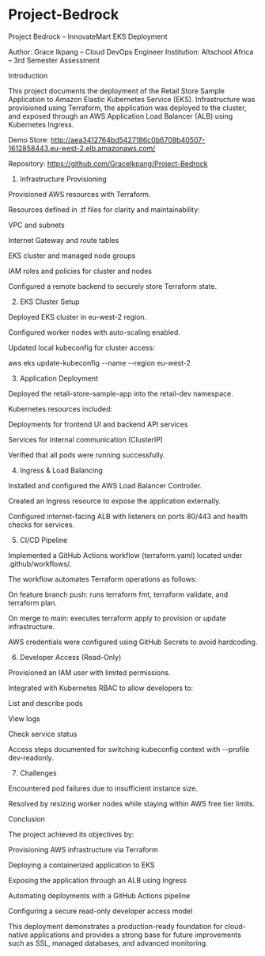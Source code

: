 # Project-Bedrock

Project Bedrock – InnovateMart EKS Deployment

Author: Grace Ikpang – Cloud DevOps Engineer
Institution: Altschool Africa – 3rd Semester Assessment

Introduction

This project documents the deployment of the Retail Store Sample Application to Amazon Elastic Kubernetes Service (EKS). Infrastructure was provisioned using Terraform, the application was deployed to the cluster, and exposed through an AWS Application Load Balancer (ALB) using Kubernetes Ingress.

Demo Store: http://aea3412764bd5427186c0b6709b40507-1612858443.eu-west-2.elb.amazonaws.com/

Repository: https://github.com/GraceIkpang/Project-Bedrock

1. Infrastructure Provisioning

Provisioned AWS resources with Terraform.

Resources defined in .tf files for clarity and maintainability:

VPC and subnets

Internet Gateway and route tables

EKS cluster and managed node groups

IAM roles and policies for cluster and nodes

Configured a remote backend to securely store Terraform state.

2. EKS Cluster Setup

Deployed EKS cluster in eu-west-2 region.

Configured worker nodes with auto-scaling enabled.

Updated local kubeconfig for cluster access:

aws eks update-kubeconfig --name <cluster-name> --region eu-west-2

3. Application Deployment

Deployed the retail-store-sample-app into the retail-dev namespace.

Kubernetes resources included:

Deployments for frontend UI and backend API services

Services for internal communication (ClusterIP)

Verified that all pods were running successfully.

4. Ingress & Load Balancing

Installed and configured the AWS Load Balancer Controller.

Created an Ingress resource to expose the application externally.

Configured internet-facing ALB with listeners on ports 80/443 and health checks for services.

5. CI/CD Pipeline

Implemented a GitHub Actions workflow (terraform.yaml) located under .github/workflows/.

The workflow automates Terraform operations as follows:

On feature branch push: runs terraform fmt, terraform validate, and terraform plan.

On merge to main: executes terraform apply to provision or update infrastructure.

AWS credentials were configured using GitHub Secrets to avoid hardcoding.

6. Developer Access (Read-Only)

Provisioned an IAM user with limited permissions.

Integrated with Kubernetes RBAC to allow developers to:

List and describe pods

View logs

Check service status

Access steps documented for switching kubeconfig context with --profile dev-readonly.

7. Challenges

Encountered pod failures due to insufficient instance size.

Resolved by resizing worker nodes while staying within AWS free tier limits.

Conclusion

The project achieved its objectives by:

Provisioning AWS infrastructure via Terraform

Deploying a containerized application to EKS

Exposing the application through an ALB using Ingress

Automating deployments with a GitHub Actions pipeline

Configuring a secure read-only developer access model

This deployment demonstrates a production-ready foundation for cloud-native applications and provides a strong base for future improvements such as SSL, managed databases, and advanced monitoring.
